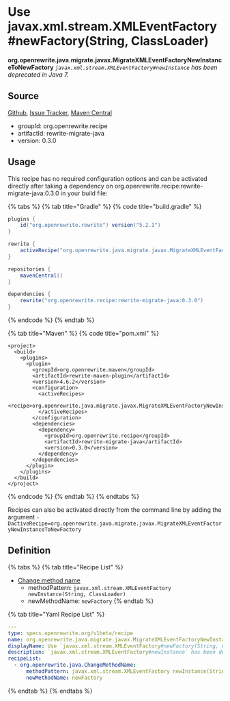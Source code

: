 # Use javax.xml.stream.XMLEventFactory\#newFactory\(String, ClassLoader\)

 **org.openrewrite.java.migrate.javax.MigrateXMLEventFactoryNewInstanceToNewFactory** _`javax.xml.stream.XMLEventFactory#newInstance` has been deprecated in Java 7._

## Source

[Github](https://github.com/openrewrite/rewrite-migrate-java), [Issue Tracker](https://github.com/openrewrite/rewrite-migrate-java/issues), [Maven Central](https://search.maven.org/artifact/org.openrewrite.recipe/rewrite-migrate-java/0.3.0/jar)

* groupId: org.openrewrite.recipe
* artifactId: rewrite-migrate-java
* version: 0.3.0

## Usage

This recipe has no required configuration options and can be activated directly after taking a dependency on org.openrewrite.recipe:rewrite-migrate-java:0.3.0 in your build file:

{% tabs %}
{% tab title="Gradle" %}
{% code title="build.gradle" %}
```groovy
plugins {
    id("org.openrewrite.rewrite") version("5.2.1")
}

rewrite {
    activeRecipe("org.openrewrite.java.migrate.javax.MigrateXMLEventFactoryNewInstanceToNewFactory")
}

repositories {
    mavenCentral()
}

dependencies {
    rewrite("org.openrewrite.recipe:rewrite-migrate-java:0.3.0")
}
```
{% endcode %}
{% endtab %}

{% tab title="Maven" %}
{% code title="pom.xml" %}
```markup
<project>
  <build>
    <plugins>
      <plugin>
        <groupId>org.openrewrite.maven</groupId>
        <artifactId>rewrite-maven-plugin</artifactId>
        <version>4.6.2</version>
        <configuration>
          <activeRecipes>
            <recipe>org.openrewrite.java.migrate.javax.MigrateXMLEventFactoryNewInstanceToNewFactory</recipe>
          </activeRecipes>
        </configuration>
        <dependencies>
          <dependency>
            <groupId>org.openrewrite.recipe</groupId>
            <artifactId>rewrite-migrate-java</artifactId>
            <version>0.3.0</version>
          </dependency>
        </dependencies>
      </plugin>
    </plugins>
  </build>
</project>
```
{% endcode %}
{% endtab %}
{% endtabs %}

Recipes can also be activated directly from the command line by adding the argument `-DactiveRecipe=org.openrewrite.java.migrate.javax.MigrateXMLEventFactoryNewInstanceToNewFactory`

## Definition

{% tabs %}
{% tab title="Recipe List" %}
* [Change method name](../../changemethodname.md)
  * methodPattern: `javax.xml.stream.XMLEventFactory newInstance(String, ClassLoader)`
  * newMethodName: `newFactory`
{% endtab %}

{% tab title="Yaml Recipe List" %}
```yaml
---
type: specs.openrewrite.org/v1beta/recipe
name: org.openrewrite.java.migrate.javax.MigrateXMLEventFactoryNewInstanceToNewFactory
displayName: Use `javax.xml.stream.XMLEventFactory#newFactory(String, ClassLoader)`
description: `javax.xml.stream.XMLEventFactory#newInstance` has been deprecated in Java 7.
recipeList:
  - org.openrewrite.java.ChangeMethodName:
      methodPattern: javax.xml.stream.XMLEventFactory newInstance(String, ClassLoader)
      newMethodName: newFactory
```
{% endtab %}
{% endtabs %}

